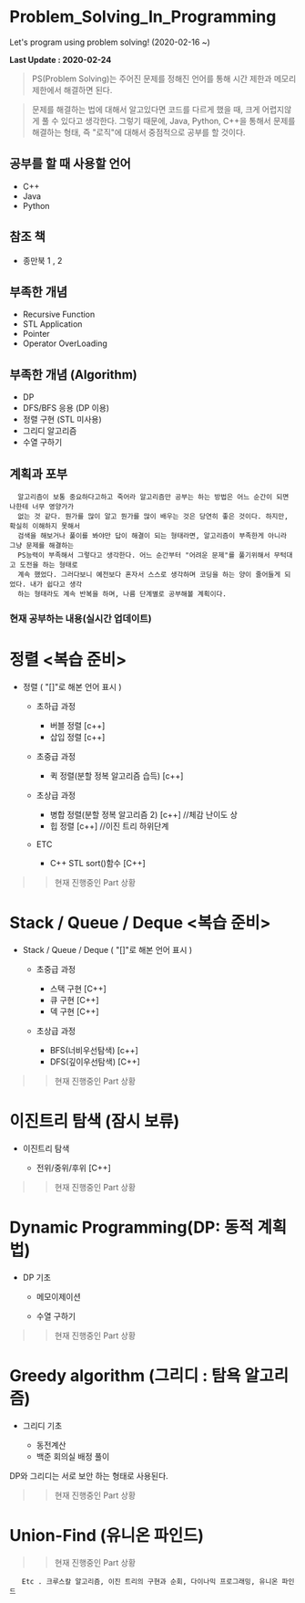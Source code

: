# Problem_Solving_In_Programming
Let's program using problem solving! (2020-02-16  ~)

**Last Update : 2020-02-24**

> PS(Problem Solving)는 주어진 문제를 정해진 언어를 통해 시간 제한과 메모리 제한에서 해결하면 된다.

> 문제를 해결하는 법에 대해서 알고있다면 코드를 다르게 했을 때, 크게 어렵지않게 풀 수 있다고 생각한다. 
그렇기 때문에, Java, Python, C++을 통해서 문제를 해결하는 형태,  즉 "로직"에 대해서 중점적으로 공부를 할 것이다.


## 공부를 할 때 사용할 언어
* C++
* Java
* Python

## 참조 책 
* 종만북 1 , 2

## 부족한 개념

* Recursive Function
* STL Application
* Pointer
* Operator OverLoading

## 부족한 개념 (Algorithm)

* DP
* DFS/BFS 응용 (DP 이용)
* 정렬 구현 (STL 미사용)
* 그리디 알고리즘
* 수열 구하기

## 계획과 포부

      알고리즘이 보통 중요하다고하고 죽어라 알고리즘만 공부는 하는 방법은 어느 순간이 되면 나한테 너무 영양가가
      없는 것 같다. 뭔가를 많이 알고 뭔가를 많이 배우는 것은 당연히 좋은 것이다. 하지만, 확실히 이해하지 못해서
      검색을 해보거나 풀이를 봐야만 답이 해결이 되는 형태라면, 알고리즘이 부족한게 아니라 그냥 문제를 해결하는
      PS능력이 부족해서 그렇다고 생각한다. 어느 순간부터 "어려운 문제"를 풀기위해서 무턱대고 도전을 하는 형태로 
      계속 했었다. 그러다보니 예전보다 혼자서 스스로 생각하며 코딩을 하는 양이 줄어들게 되었다. 내가 쉽다고 생각
      하는 형태라도 계속 반복을 하며, 나름 단계별로 공부해볼 계획이다.
      
### 현재 공부하는 내용(실시간 업데이트)

# 정렬 <복습 준비>

+ 정렬 ( "[]"로 해본 언어 표시 )
     + 초하급 과정
      
          + 버블 정렬 [c++]
          + 삽입 정렬 [c++]
     + 초중급 과정
      
          + 퀵 정렬(분할 정복 알고리즘 습득) [c++]
     + 초상급 과정
      
          + 병합 정렬(분할 정복 알고리즘 2) [c++] //체감 난이도 상
          + 힙 정렬 [c++] //이진 트리 하위단계 
     + ETC
          
          + C++ STL sort()함수 [C++]
       
 >> 현재 진행중인 Part 상황
 
 # Stack / Queue / Deque <복습 준비>

+ Stack / Queue / Deque ( "[]"로 해본 언어 표시 )
     + 초중급 과정
      
          + 스택 구현 [C++]
          + 큐 구현 [C++]
          + 덱 구현 [C++]
          
     + 초상급 과정
      
          + BFS(너비우선탐색) [c++]
          + DFS(깊이우선탐색) [C++]
       
 >> 현재 진행중인 Part 상황
 
 # 이진트리 탐색 (잠시 보류)
 
 + 이진트리 탐색
 
   + 전위/중위/후위 [C++]
      
   
 >> 현재 진행중인 Part 상황
 
 # Dynamic Programming(DP: 동적 계획법)
 
 + DP 기초
 
   + 메모이제이션
   
   + 수열 구하기
   
 >> 현재 진행중인 Part 상황
 

 # Greedy algorithm (그리디 : 탐욕 알고리즘)
 
 + 그리디 기초

   + 동전계산
   + 백준 회의실 배정 풀이
   
   
DP와 그리디는 서로 보안 하는 형태로 사용된다.
   
 >> 현재 진행중인 Part 상황
 
 # Union-Find (유니온 파인드)
 
 >> 현재 진행중인 Part 상황
 
       Etc . 크루스칼 알고리즘, 이진 트리의 구현과 순회, 다이나믹 프로그래밍, 유니온 파인드
 
 
